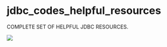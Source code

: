 # jdbc_codes_helpful_resources


COMPLETE SET OF HELPFUL JDBC RESOURCES.


![](http://yourwebsitefirst.com/wp-content/uploads/2017/03/JDBC-Connection-Pooling.jpg)

